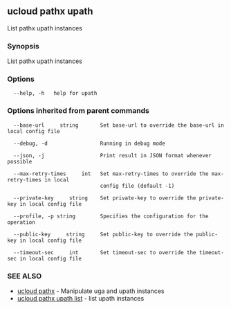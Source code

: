 ## ucloud pathx upath

List pathx upath instances

### Synopsis

List pathx upath instances

### Options

```
  --help, -h   help for upath 

```

### Options inherited from parent commands

```
  --base-url     string       Set base-url to override the base-url in local config file 

  --debug, -d                 Running in debug mode 

  --json, -j                  Print result in JSON format whenever possible 

  --max-retry-times     int   Set max-retry-times to override the max-retry-times in local
                              config file (default -1) 

  --private-key     string    Set private-key to override the private-key in local config file 

  --profile, -p string        Specifies the configuration for the operation 

  --public-key     string     Set public-key to override the public-key in local config file 

  --timeout-sec     int       Set timeout-sec to override the timeout-sec in local config file 

```

### SEE ALSO

* [ucloud pathx](developer/cli/cmd/ucloud/pathx)	 - Manipulate uga and upath instances
* [ucloud pathx upath list](developer/cli/cmd/ucloud/pathx/upath/list)	 - list upath instances


